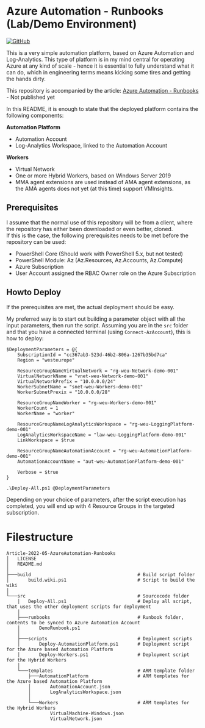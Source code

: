# Azure Automation - Runbooks (Lab/Demo Environment)
[![GitHub](https://img.shields.io/github/license/AabyeHald/Article-2022-05-AzureAutomation-Runbooks?style=plastic)](https://github.com/AabyeHald/Article-2022-05-AzureAutomation-Runbooks/blob/main/LICENSE)

This is a very simple automation platform, based on Azure Automation and Log-Analytics. This type of platform is in my mind central for operating Azure at any kind of scale - hence it is essential to fully understand what it can do, which in engineering terms means kicking some tires and getting the hands dirty.

This repository is accompanied by the article: [Azure Automation - Runbooks](https://blog.aabyehald.com/article/Azure-Automation-Runbooks/) - Not published yet

In this README, it is enough to state that the deployed platform contains the following components:

**Automation Platform**
- Automation Account
- Log-Analytics Workspace, linked to the Automation Account

**Workers**
- Virtual Network
- One or more Hybrid Workers, based on Windows Server 2019
- MMA agent extensions are used instead of AMA agent extensions, as the AMA agents does not yet (at this time) support VMInsights.

## Prerequisites
I assume that the normal use of this repository will be from a client, where the repository has either been downloaded or even better, cloned.<br>
If this is the case, the following prerequisites needs to be met before the repository can be used:

- PowerShell Core (Should work with PowerShell 5.x, but not tested)
- PowerShell Module: Az (Az.Resources, Az.Accounts, Az.Compute)
- Azure Subscription
- User Account assigned the RBAC Owner role on the Azure Subscription

## Howto Deploy
If the prerequisites are met, the actual deployment should be easy.

My preferred way is to start out building a parameter object with all the input parameters, then run the script.
Assuming you are in the ```src``` folder and that you have a connected terminal (using ```Connect-AzAccount```), this is how to deploy:

```
$DeploymentParameters = @{
    SubscriptionId = "cc367ab3-523d-46b2-806a-1267b35bd7ca"
    Region = "westeurope"

    ResourceGroupNameVirtualNetwork = "rg-weu-Network-demo-001"
    VirtualNetworkName = "vnet-weu-Network-demo-001"
    VirtualNetworkPrefix = "10.0.0.0/24"
    WorkerSubnetName = "snet-weu-Workers-demo-001"
    WorkerSubnetPrexix = "10.0.0.0/28"

    ResourceGroupNameWorker = "rg-weu-Workers-demo-001"
    WorkerCount = 1
    WorkerName = "worker"

    ResourceGroupNameLogAnalyticsWorkspace = "rg-weu-LoggingPlatform-demo-001"
    LogAnalyticsWorkspaceName = "law-weu-LoggingPlatform-demo-001"
    LinkWorkspace = $true

    ResourceGroupNameAutomationAccount = "rg-weu-AutomationPlatform-demo-001"
    AutomationAccountName = "aut-weu-AutomationPlatform-demo-001"

    Verbose = $true
}

.\Deploy-All.ps1 @DeploymentParameters
```

Depending on your choice of parameters, after the script execution has completed, you will end up with 4 Resource Groups in the targeted subscription.

# Filestructure
```
Article-2022-05-AzureAutomation-Runbooks
│   LICENSE
│   README.md
│   
├───build                                       # Build script folder
│       build.wiki.ps1                          # Script to build the wiki
│       
└───src                                         # Sourcecode folder
    │   Deploy-All.ps1                          # Deploy all script, that uses the other deployment scripts for deployment
    │   
    ├───runbooks                                # Runbook folder, contents to be synced to Azure Automation Account
    │       DemoRunbook.ps1
    │       
    ├───scripts                                 # Deployment scripts
    │       Deploy-AutomationPlatform.ps1       # Deployment script for the Azure based Automation Platform
    │       Deploy-Workers.ps1                  # Deployment script for the Hybrid Workers
    │
    └───templates                               # ARM template folder
        ├───AutomationPlatform                  # ARM templates for the Azure based Automation Platform
        │       AutomationAccount.json
        │       LogAnalyticsWorkspace.json
        │
        └───Workers                             # ARM templates for the Hybrid Workers
                VirtualMachine-Windows.json
                VirtualNetwork.json
```